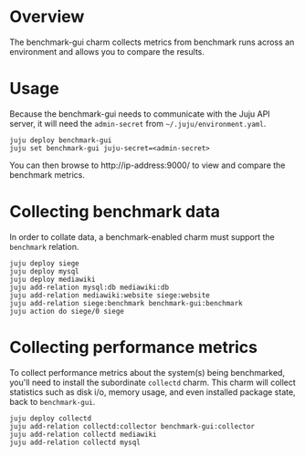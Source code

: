 # Overview

The benchmark-gui charm collects metrics from benchmark runs across an environment and allows you to compare the results.

# Usage

Because the benchmark-gui needs to communicate with the Juju API server, it will need the `admin-secret` from `~/.juju/environment.yaml`.

    juju deploy benchmark-gui
    juju set benchmark-gui juju-secret=<admin-secret>

You can then browse to http://ip-address:9000/ to view and compare the benchmark metrics.

# Collecting benchmark data

In order to collate data, a benchmark-enabled charm must support the `benchmark` relation.

    juju deploy siege
    juju deploy mysql
    juju deploy mediawiki
    juju add-relation mysql:db mediawiki:db
    juju add-relation mediawiki:website siege:website
    juju add-relation siege:benchmark benchmark-gui:benchmark
    juju action do siege/0 siege

# Collecting performance metrics

To collect performance metrics about the system(s) being benchmarked, you'll need to install the subordinate `collectd` charm. This charm will collect statistics such as disk i/o, memory usage, and even installed package state, back to `benchmark-gui`.

    juju deploy collectd
    juju add-relation collectd:collector benchmark-gui:collector
    juju add-relation collectd mediawiki
    juju add-relation collectd mysql
